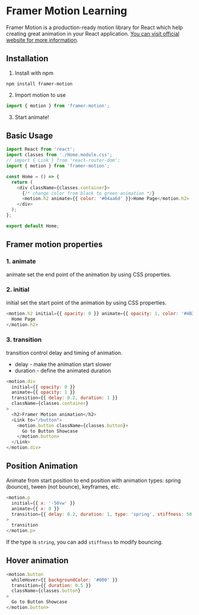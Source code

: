 # Framer Motion Learning

Framer Motion is a production-ready motion library for React which help creating great animation in your React application. [You can visit official website for more information](https://www.framer.com/motion/).

## Installation

1. Install with npm

```
npm install framer-motion
```

2. Import motion to use

```js
import { motion } from 'framer-motion';
```

3. Start animate!

## Basic Usage

```js
import React from 'react';
import classes from './Home.module.css';
// import { Link } from 'react-router-dom';
import { motion } from 'framer-motion';

const Home = () => {
  return (
    <div className={classes.container}>
      {/* change color from black to green animation */}
      <motion.h2 animate={{ color: '#04aa6d' }}>Home Page</motion.h2>
    </div>
  );
};

export default Home;
```

## Framer motion properties

### 1. animate

animate set the end point of the animation by using CSS properties.

### 2. initial

initial set the start point of the animation by using CSS properties.

```js
<motion.h2 initial={{ opacity: 0 }} animate={{ opacity: 1, color: '#4B3869' }}>
  Home Page
</motion.h2>
```

### 3. transition

transition control delay and timing of animation.

- delay - make the animation start slower
- duration - define the animated duration

```js
<motion.div
  initial={{ opacity: 0 }}
  animate={{ opacity: 1 }}
  transition={{ delay: 0.2, duration: 1 }}
  className={classes.container}
>
  <h2>Framer Motion animation</h2>
  <Link to="/button">
    <motion.button className={classes.button}>
      Go to Button Showcase
    </motion.button>
  </Link>
</motion.div>
```

## Position Animation

Animate from start position to end position with animation types: spring (bounce), tween (not bounce), keyframes, etc.

```js
<motion.p
  initial={{ x: '-50vw' }}
  animate={{ x: 0 }}
  transition={{ delay: 0.2, duration: 1, type: 'spring', stiffness: 50 }}
>
  transition
</motion.p>
```

If the type is `string`, you can add `stiffness` to modify bouncing.

## Hover animation

```js
<motion.button
  whileHover={{ backgroundColor: '#000' }}
  transition={{ duration: 0.5 }}
  className={classes.button}
>
  Go to Button Showcase
</motion.button>
```
